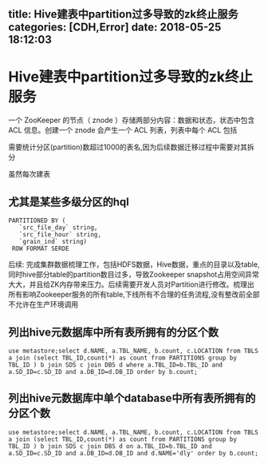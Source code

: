 title: Hive建表中partition过多导致的zk终止服务
categories: [CDH,Error]
date: 2018-05-25 18:12:03
---
# Hive建表中partition过多导致的zk终止服务
一个 ZooKeeper 的节点（ znode ）存储两部分内容：数据和状态，状态中包含 ACL 信息。创建一个 znode 会产生一个 ACL 列表，列表中每个 ACL 包括

需要统计分区(partition)数超过1000的表名,因为后续数据迁移过程中需要对其拆分

虽然每次建表

## 尤其是某些多级分区的hql
```
PARTITIONED BY (                                   
   `src_file_day` string,                           
   `src_file_hour` string,                          
   `grain_ind` string)                              
 ROW FORMAT SERDE 
```

后续:
完成集群数据梳理工作，包括HDFS数据，Hive数据，重点的目录以及table,同时hive部分table的partition数目过多，导致Zookeeper snapshot占用空间异常大大，并且给ZK内存带来压力。后续需要开发人员对Partition进行修改。梳理出所有影响Zookeeper服务的所有table,下线所有不合理的任务流程,没有整改前全部不允许在生产环境调用

## 列出hive元数据库中所有表所拥有的分区个数
`use metastore;select d.NAME, a.TBL_NAME, b.count, c.LOCATION from TBLS a join (select TBL_ID,count(*) as count from PARTITIONS group by TBL_ID ) b join SDS c join DBS d where a.TBL_ID=b.TBL_ID and a.SD_ID=c.SD_ID and a.DB_ID=d.DB_ID order by b.count;`


## 列出hive元数据库中单个database中所有表所拥有的分区个数
`use metastore;select d.NAME, a.TBL_NAME, b.count, c.LOCATION from TBLS a join (select TBL_ID,count(*) as count from PARTITIONS group by TBL_ID ) b join SDS c join DBS d on a.TBL_ID=b.TBL_ID and a.SD_ID=c.SD_ID and a.DB_ID=d.DB_ID and d.NAME='dly' order by b.count;`